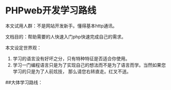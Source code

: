 # PHPweb开发学习路线

本文试用人群：不是网站开发新手。懂得基本http通讯。

文档目的：帮助需要的人快速入门php快速完成自己的需求。

本文设定世界观：

1. 学习的语言没有好坏之分，只有特种特征是否适合你使用。
1. 学习一门编程语言只是为了实现自己的想法而不是为了语言而学。当然如果您学习的只是为了人前炫技，
    那么请您右转直走。红叉不送。

##大体学习路线：

